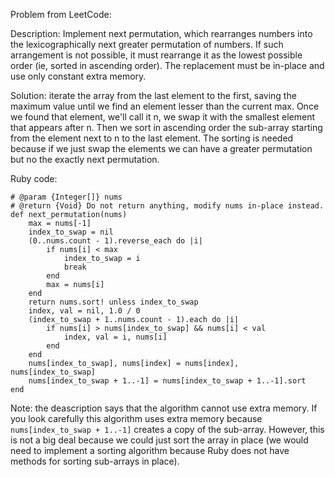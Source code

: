 Problem from LeetCode:

Description: Implement next permutation, which rearranges numbers into the lexicographically next greater permutation of numbers. 
If such arrangement is not possible, it must rearrange it as the lowest possible order (ie, sorted in ascending order).
The replacement must be in-place and use only constant extra memory.

Solution: iterate the array from the last element to the first, saving the maximum value until we find an element lesser than the current max. Once we found that element, we'll call it n, we swap it with the smallest element that appears after n. Then we sort in ascending order the sub-array starting from the element next to n to the last element. The sorting is needed because if we just swap the elements we can have a greater permutation but no the exactly next permutation.

Ruby code:
```
# @param {Integer[]} nums
# @return {Void} Do not return anything, modify nums in-place instead.
def next_permutation(nums)
    max = nums[-1]
    index_to_swap = nil
    (0..nums.count - 1).reverse_each do |i|
        if nums[i] < max
            index_to_swap = i
            break
        end
        max = nums[i]
    end
    return nums.sort! unless index_to_swap
    index, val = nil, 1.0 / 0
    (index_to_swap + 1..nums.count - 1).each do |i|
        if nums[i] > nums[index_to_swap] && nums[i] < val
            index, val = i, nums[i]
        end
    end
    nums[index_to_swap], nums[index] = nums[index], nums[index_to_swap]
    nums[index_to_swap + 1..-1] = nums[index_to_swap + 1..-1].sort
end
```

Note: the deascription says that the algorithm cannot use extra memory. If you look carefully this algorithm uses extra memory because ```nums[index_to_swap + 1..-1]``` creates a copy of the sub-array. However, this is not a big deal because we could just sort the array in place (we would need to implement a sorting algorithm because Ruby does not have methods for sorting sub-arrays in place).
